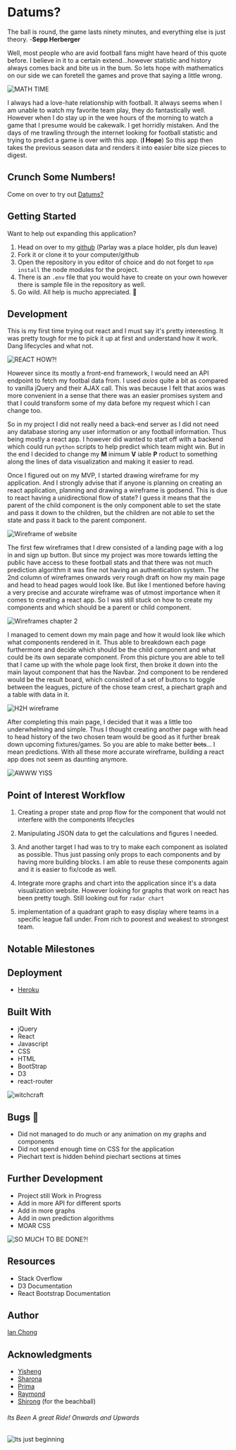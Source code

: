# Datums?

The ball is round, the game lasts ninety minutes, and everything else is just theory. -**Sepp Herberger**

Well, most people who are avid football fans might have heard of this quote before. I believe in it to a certain extend...however statistic and history always comes back and bite us in the bum.
So lets hope with mathematics on our side we can foretell the games and prove that saying a little wrong.

![MATH TIME](https://media4.giphy.com/media/DHqth0hVQoIzS/giphy.gif)

I always had a love-hate relationship with football. It always seems when I am unable to watch my favorite team play, they do fantastically well. However when I do stay up in the wee hours of the morning to watch a game that I presume would be cakewalk. I get horridly mistaken. And the days of me trawling through the internet looking for football statistic and trying to predict a game is over with this app. (**I Hope**) So this app then takes the previous season data and renders it into easier bite size pieces to digest.

## Crunch Some Numbers!
Come on over to try out [Datums?](https://datumfut.herokuapp.com/)


## Getting Started
Want to help out expanding this application?
1. Head on over to my [github](https://github.com/iancwe/parlay) (Parlay was a place holder, pls dun leave)
2. Fork it or clone it to your computer/github
3. Open the repository in you editor of choice and do not forget to `npm install` the node modules for the project.
4.  There is an `.env` file that you would have to create on your own however there is  sample file in the repository as well.
5.  Go wild. All help is mucho appreciated. :tada:


## Development
This is my first time trying out react and I must say it's pretty interesting. It was pretty tough for me to pick it up at first and understand how it work. Dang lifecycles and what not.

![REACT HOW?!](https://media.giphy.com/media/s8pbe9rP4j1yU/giphy.gif)

However since its mostly a front-end framework, I would need an API endpoint to fetch my footbal data from. I used *axios* quite a bit as compared to vanilla jQuery and their AJAX call. This was because I felt that axios was more convenient in a sense that there was an easier promises system and that I could transform some of my data before my request which I can change too.

So in my project I did not really need a back-end server as I did not need any database storing any user information or any football information. Thus being mostly a react app. I however did wanted to start off with a backend which could run ```python``` scripts to help predict which team might win. But in the end I decided to change my **M** inimum **V** iable **P** roduct to something along the lines of data visualization and making it easier to read.

Once I figured out on my MVP, I started drawing wireframe for my application. And I strongly advise that if anyone is planning on creating an react application, planning and drawing a wireframe is godsend. This is due to react having a unidirectional flow of state? I guess it means that the parent of the child component is the only component able to set the state and pass it down to the children, but the children are not able to set the state and pass it back to the parent component.

![Wireframe of website]()

The first few wireframes that I drew consisted of a landing page with a log in and sign up button. But since my project was more towards letting the public have access to these football stats and that there was not much prediction algorithm it was fine not having an authentication system. The 2nd column of wireframes onwards very rough draft on how my main page and head to head pages would look like. But like I mentioned before having a very precise and accurate wireframe was of utmost importance when it comes to creating a react app. So I was still stuck on how to create my components and which should be a parent or child component.

![Wireframes chapter 2]()

I managed to cement down my main page and how it would look like which what components rendered in it. Thus able to breakdown each page furthermore and decide which should be the child component and what could be its own separate component. From this picture you are able to tell that  I came up with the whole page look first, then broke it down into the main layout component that has the Navbar. 2nd component to be rendered would be the result board, which consisted of a set of buttons to toggle between the leagues, picture of the chose team crest, a piechart graph and a table with data in it.

![H2H wireframe]()

After completing this main page, I decided that it was a little too underwhelming and simple. Thus I thought creating another page with head to head history of the two chosen team would be good as it further break down upcoming fixtures/games. So you are able to make better ~~bets~~... I mean predictions. With all these more accurate wireframe, building a react app does not seem as daunting anymore.

![AWWW YISS](https://media.giphy.com/media/5K5ELLZKZfC0g/giphy.gif)

## Point of Interest Workflow

 1. Creating a proper state and prop flow for the component that would not interfere with the components lifecycles

 2. Manipulating JSON data to get the calculations and figures I needed.

 3. And another target I had was to try to make each component as isolated as possible. Thus just passing only props to each components and by having more building blocks. I am able to reuse these components again and it is easier to fix/code as well.

 4. Integrate more graphs and chart into the application since it's a data visualization website. However looking for graphs that work on react has been pretty tough. Still looking out for ```radar chart```

 5. implementation of a quadrant graph to easy display where teams in a specific league fall under. From rich to poorest and weakest to strongest team.

## Notable Milestones

## Deployment
- [Heroku](https://dashboard.heroku.com/)

## Built With
- jQuery
- React
- Javascript
- CSS
- HTML
- BootStrap
- D3
- react-router

![witchcraft](https://media4.giphy.com/media/zIwIWQx12YNEI/giphy.gif)

## Bugs :bug:
- Did not managed to do much or any animation on my graphs and components
- Did not spend enough time on CSS for the application
- Piechart text is hidden behind piechart sections at times

## Further Development
- Project still Work in Progress
- Add in more API for different sports
- Add in more graphs
- Add in own prediction algorithms
- MOAR CSS

![SO MUCH TO BE DONE?!](https://media2.giphy.com/media/dbtDDSvWErdf2/giphy.gif)

## Resources  

- Stack Overflow
- D3 Documentation
- React Bootstrap Documentation

## Author
[Ian Chong](https://github.com/iancwe)

## Acknowledgments

- [Yisheng](https://github.com/yisheng90)
- [Sharona](https://github.com/sharona1610)
- [Prima](https://github.com/primaulia)
- [Raymond](https://github.com/ijmeister)
- [Shirong](https://github.com/shirongfoo) (for the beachball)

###### Its Been A great Ride! Onwards and Upwards
![Its just beginning](https://media.giphy.com/media/67vqGUSuBRm9i/giphy.gif)
